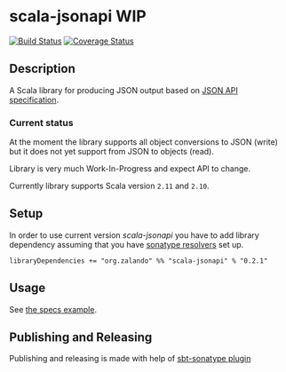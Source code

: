 # scala-jsonapi WIP

[![Build Status](https://travis-ci.org/zalando/scala-jsonapi.svg)](https://travis-ci.org/zalando/scala-jsonapi)
[![Coverage Status](https://coveralls.io/repos/zalando/scala-jsonapi/badge.svg?branch=master&service=github)](https://coveralls.io/github/zalando/scala-jsonapi?branch=master)

## Description

A Scala library for producing JSON output based on [JSON API specification](http://jsonapi.org/). 

### Current status

At the moment the library supports all object conversions to JSON (write) but it does not yet support from JSON to objects (read).

Library is very much Work-In-Progress and expect API to change.

Currently library supports Scala version `2.11` and `2.10`.

## Setup

In order to use current version _scala-jsonapi_ you have to add library dependency assuming that you have [sonatype resolvers](http://www.scala-sbt.org/0.13/docs/Resolvers.html#Maven) set up.

    libraryDependencies += "org.zalando" %% "scala-jsonapi" % "0.2.1"

## Usage

See [the specs example](src/test/scala/org/zalando/jsonapi/json/ExampleSpec.scala).

## Publishing and Releasing

Publishing and releasing is made with help of [sbt-sonatype plugin](https://github.com/xerial/sbt-sonatype)